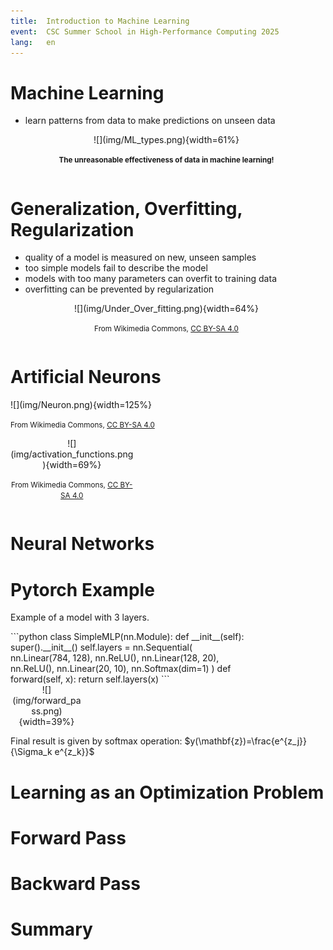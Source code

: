 ```yaml
---
title:  Introduction to Machine Learning
event:  CSC Summer School in High-Performance Computing 2025
lang:   en
---
```



# Machine Learning

- learn patterns from data to make predictions on unseen data

<div class="column"  style="width:99%; text-align: center;">
  ![](img/ML_types.png){width=61%}
  
  <small>**The unreasonable effectiveness of data in machine learning!**</small>
</div>



# Generalization, Overfitting, Regularization

- quality of a model is measured on new, unseen samples
- too simple models fail to describe the model
- models with too many parameters can overfit to training data
- overfitting can be prevented by regularization

<div class="column"  style="width:99%; text-align: center;">
  ![](img/Under_Over_fitting.png){width=64%}

  <small>From Wikimedia Commons, [CC BY-SA 4.0](https://creativecommons.org/licenses/by-sa/4.0/)</small>
</div>

# Artificial Neurons

<div class="column"  style="width:65%">
  ![](img/Neuron.png){width=125%}

  <small>From Wikimedia Commons, [CC BY-SA 4.0](https://creativecommons.org/licenses/by-sa/4.0/)</small>

</div>
<div class="column"  style="width:39%; text-align: center;">
  ![](img/activation_functions.png){width=69%}

  <small>From Wikimedia Commons, [CC BY-SA 4.0](https://creativecommons.org/licenses/by-sa/4.0/)</small>
</div>


# Neural Networks

# Pytorch Example
Example of a model with 3 layers. 
<div class="column"  style="width:75%">
```python
class SimpleMLP(nn.Module):
    def __init__(self):
        super().__init__()
        self.layers = nn.Sequential(
            nn.Linear(784, 128),
            nn.ReLU(),
            nn.Linear(128, 20),
            nn.ReLU(),
            nn.Linear(20, 10),
            nn.Softmax(dim=1)
        )
    def forward(self, x):
        return self.layers(x)
```
</div>

<div class="column"  style="width:23%; text-align: center;">
![](img/forward_pass.png){width=39%}
</div>

Final result is given by softmax operation: $y(\mathbf{z})=\frac{e^{z_j}}{\Sigma_k e^{z_k}}$

# Learning as an Optimization Problem

# Forward Pass

# Backward Pass


# Summary

